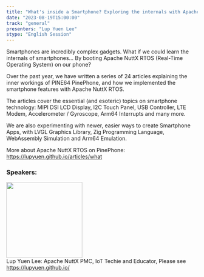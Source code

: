 ```yaml
---
title: "What's inside a Smartphone? Exploring the internals with Apache NuttX Real-Time Operating System"
date: "2023-08-19T15:00:00" 
track: "general"
presenters: "Lup Yuen Lee"
stype: "English Session"
---
```

Smartphones are incredibly complex gadgets. What if we could learn the internals of smartphones... By booting Apache NuttX RTOS (Real-Time Operating System) on our phone?

Over the past year, we have written a series of 24 articles explaining the inner workings of PINE64 PinePhone, and how we implemented the smartphone features with Apache NuttX RTOS.

The articles cover the essential (and esoteric) topics on smartphone technology: MIPI DSI LCD Display, I2C Touch Panel, USB Controller, LTE Modem, Accelerometer / Gyroscope, Arm64 Interrupts and many more.

We are also experimenting with newer, easier ways to create Smartphone Apps, with LVGL Graphics Library, Zig Programming Language, WebAssembly Simulation and Arm64 Emulation.

More about Apache NuttX RTOS on PinePhone: https://lupyuen.github.io/articles/what
 ### Speakers: 
 <img src="https://img.bagevent.com/resource/20230607/1006052560.jpg" width="200" /><br>Lup Yuen Lee: Apache NuttX PMC, IoT Techie and Educator, Please see https://lupyuen.github.io/
 <br><br>